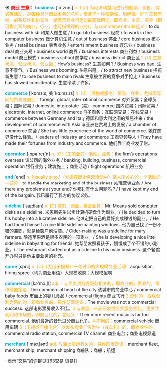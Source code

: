 ☀ <font color="red">**商业 生意：**</font>
<font color="sky blue">**business**</font> ['bɪznɪs] 
<font color="orange">n. 1 [U] 为经济利益而进行的制造、销售、购买等活动，是各种具体商业事务的总称，暗含了一种驳杂性、琐碎性，同时又具有统一的系统性和协调性。是表示商业行为的最基础用词，即商业，生意，买卖（即可指宏观的商业，行业，也可指微观的业务），与commerce和trade近义：</font>to do business with sb 和某人做生意 / to go into business 经商 / to work in the computer business 做计算机生意 / out of business 停业 / core business 核心业务 / retail business 零售业务 / entertainment business 娱乐业 / business deal 商业交易 / business world 商界 / business interests 商业利益 / business model 商业模式 / business school 商学院 / business district 商业区 <font color="orange">2 [U] 生意状况，营业状况，营业额：</font>How’s business? 生意如何？/ Business was bad. 生意不景气。/ Business was booming. 生意兴隆。/ to attract new business 招揽新生意 / to lose business to main rivals 生意被主要的竞争对手抢走 / Business has slowed considerably. 生意冷清了许多。
           
<font color="sky blue">**commerce**</font> [ˈkɒmɜ:s; 美 ˈkɑ:mɜ:rs]
<font color="orange">n. [U]（货物或服务）贸易、商业，尤指国际间的贸易或商业：</font>foreign, global, international commerce 对外贸易；全球贸易；国际贸易 / domestic, internstate（美） commerce 国内贸易；州际贸易 / electronic, Internet, online commerce 电子商务；互联网交易；在线交易 / commerce between Germany and Italy 德国和意大利之间的贸易往来 / the development of commerce with Asia 与亚洲在贸易上的发展 / a chamber of commerce 商会 / She has little experience of the world of commerce. 她在商界没什么经验。/ leaders of industry and commerce 工商界领导人 / They have made their fortunes from industry and commerce. 他们靠工商业发了财。

<font color="sky blue">**operation**</font> [͵ɒpə'reɪʃn] 
<font color="orange">n. [C]（工商业的）活动，业务：</font>the firm’s operations overseas 该公司的海外业务 / banking, building, business, commercial operation 银行业务；建筑施工；商业活动 / flight operations 航班业务

<font color="sky blue">**end**</font> [end] 
<font color="orange">n. [usually sing.]（尤指在商业经营活动中）某人所关心的一个活动的一部分：</font>to handle the marketing end of the business 处理营销业务 / Are there any problems at your end? 你那边有什么问题吗？/ I have kept my end of the bargain. 我已履行了我方的协议义务。
           
<font color="sky blue">**sideline**</font> [ˈsaɪdlaɪn]
<font color="orange">n. [C] 兼职、副业、兼营业务：</font>Mr. Means sold computer disks as a sideline. 米恩斯先生以卖计算机硬盘作为副业。/ He decided to turn his hobby into a lucrative sideline. 他决定把自己的爱好变成赚钱的副业。/ He had found himself a nice little sideline painting windows. 他为自己找了一份不错的兼职，就是给窗户刷油漆。/ Cider-making was a sideline for mary farmers. 酿造苹果酒是很多农民的一项副业。/ She is developing a nice litte sideline in babysitting for friends. 她帮朋友照看孩子，慢慢成了个不错的小副业。/ The restaurant started out as a sideline to his main business. 这个餐馆开办时只是他主要业务的补充。
           
<font color="sky blue">**spree**</font> [spri:]
<font color="orange">n. [C]（尤用于报章）一段时间的大规模商业活动：</font>acquisition, hiring spree（均为商业用语）大规模收购；大规模招聘

<font color="sky blue">**commercial**</font> [kə'mə:ʃl] 
<font color="orange">adj. 1 与买卖货品或服务相关的，即商业的，贸易的，常作前置定语：</font>the commercial heart of the city 该城市的商业中心 / commercial baby foods 市面上的婴儿食品 / commercial flights 商业飞行 <font color="orange">2 营利的，或以营利为目的的，即商业性的，只作前置定语：</font>The movie was not a commercial success. 这部电影票房收入不佳。<font color="orange">3 与质量、产品研发或公共服务相比，更关注利润和市场的，即商业化的，含贬义：</font>Their more recent music is far too commercial. 他们最近的音乐过分商业化了。<font color="orange">4 商用的：</font>commercial vehicle 商用车辆 <font color="orange">5（电视或广播电台）以发布商业广告为生（或牟利）的，即商业性的：</font>commercial radio station, commercial TV channel 商业电台；商业电视频道

<font color="sky blue">**merchant**</font> ['mə:tʃənt] 
<font color="orange">adj. 与海上货运有关的，只作前置定语：</font>merchant fleet, merchant ship, merchant shipping 商船队；商船；航运

· 表示“交易”的词群见[[63交易 贸易]]
